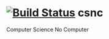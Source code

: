 [![Build Status](https://travis-ci.org/csu-il/csnc.png?branch=master)](https://travis-ci.org/csu-il/csnc.png?branch=master)
csnc
====

Computer Science No Computer
